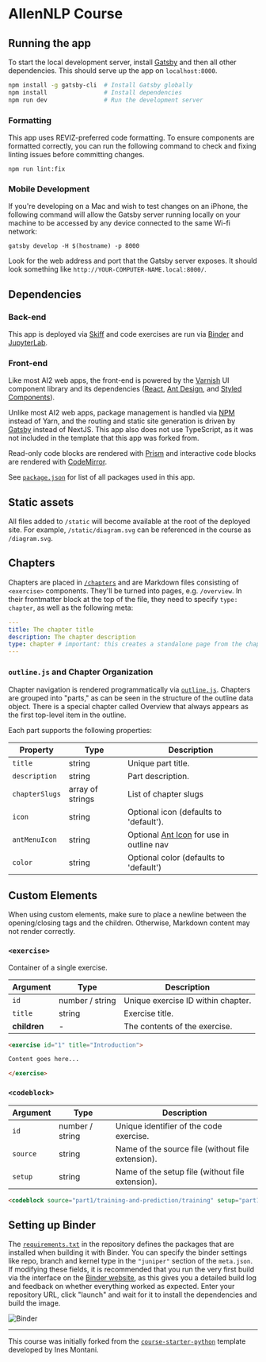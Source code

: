 # AllenNLP Course

## Running the app

To start the local development server, install [Gatsby](https://gatsbyjs.org)
and then all other dependencies. This should serve up the app on
`localhost:8000`.

```bash
npm install -g gatsby-cli  # Install Gatsby globally
npm install                # Install dependencies
npm run dev                # Run the development server
```

### Formatting

This app uses REVIZ-preferred code formatting. To ensure components are formatted correctly, you can run the following command to check and fixing linting issues before committing changes.

```
npm run lint:fix
```

### Mobile Development
If you're developing on a Mac and wish to test changes on an iPhone, the following command will allow the Gatsby server running locally on your machine to be accessed by any device connected to the same Wi-fi network:

```
gatsby develop -H $(hostname) -p 8000
```

Look for the web address and port that the Gatsby server exposes. It should look something like `http://YOUR-COMPUTER-NAME.local:8000/`.

## Dependencies

### Back-end
This app is deployed via [Skiff](https://github.com/allenai/skiff) and code exercises are run via [Binder](https://mybinder.org) and [JupyterLab](https://github.com/jupyterlab/jupyterlab).

### Front-end
Like most AI2 web apps, the front-end is powered by the [Varnish](https://github.com/allenai/varnish) UI component library and its dependencies ([React](https://reactjs.org/), [Ant Design](https://ant.design/), and [Styled Components](https://styled-components.com/)).

Unlike most AI2 web apps, package management is handled via [NPM](https://www.npmjs.com/) instead of Yarn, and the routing and static site generation is driven by [Gatsby](http://gatsbyjs.org/) instead of NextJS. This app also does not use TypeScript, as it was not included in the template that this app was forked from.

Read-only code blocks are rendered with [Prism](https://prismjs.com/) and interactive code blocks are rendered with [CodeMirror](https://codemirror.net/).

See [`package.json`](https://github.com/allenai/allennlp-course/blob/master/package.json) for list of all packages used in this app.

## Static assets

All files added to `/static` will become available at the root of the deployed
site. For example, `/static/diagram.svg` can be referenced in the course as `/diagram.svg`.

## Chapters

Chapters are placed in [`/chapters`](/chapters) and are Markdown files
consisting of `<exercise>` components. They'll be turned into pages, e.g.
`/overview`. In their frontmatter block at the top of the file, they need to
specify `type: chapter`, as well as the following meta:

```yaml
---
title: The chapter title
description: The chapter description
type: chapter # important: this creates a standalone page from the chapter
---
```

### `outline.js` and Chapter Organization

Chapter navigation is rendered programmatically via [`outline.js`](https://github.com/allenai/allennlp-course/blob/master/src/outline.js). Chapters are grouped into "parts," as can be seen in the structure of the outline data object. There is a special chapter called Overview that always appears as the first top-level item in the outline.

Each part supports the following properties:

| Property       | Type             | Description                                                                     |
| -------------- | ---------------- | ------------------------------------------------------------------------------- |
| `title`        | string           | Unique part title.                                                              |
| `description`  | string           | Part description.                                                               |
| `chapterSlugs` | array of strings | List of chapter slugs                                                           |
| `icon`         | string           | Optional icon (defaults to 'default').                                          |
| `antMenuIcon`  | string           | Optional [Ant Icon](https://ant.design/components/icon/) for use in outline nav |
| `color`        | string           | Optional color (defaults to 'default')                                          |

## Custom Elements

When using custom elements, make sure to place a newline between the
opening/closing tags and the children. Otherwise, Markdown content may not
render correctly.

### `<exercise>`

Container of a single exercise.

| Argument     | Type            | Description                                                    |
| ------------ | --------------- | -------------------------------------------------------------- |
| `id`         | number / string | Unique exercise ID within chapter.                             |
| `title`      | string          | Exercise title.                                                |
| **children** | -               | The contents of the exercise.                                  |

```markdown
<exercise id="1" title="Introduction">

Content goes here...

</exercise>
```

### `<codeblock>`

| Argument     | Type            | Description                                                                                  |
| ------------ | --------------- | -------------------------------------------------------------------------------------------- |
| `id`         | number / string | Unique identifier of the code exercise.                                                      |
| `source`     | string          | Name of the source file (without file extension).                                            |
| `setup`      | string          | Name of the setup file (without file extension).                                             |

```markdown
<codeblock source="part1/training-and-prediction/training" setup="part1/setup"></codeblock>
```

## Setting up Binder

The [`requirements.txt`](binder/requirements.txt) in the repository defines the
packages that are installed when building it with Binder. You can specify the
binder settings like repo, branch and kernel type in the `"juniper"` section of
the `meta.json`. If modifying these fields, it is recommended that you run the very
first build via the interface on the [Binder website](https://mybinder.org), as
this gives you a detailed build log and feedback on whether everything worked as expected.
Enter your repository URL, click "launch" and wait for it to install the dependencies
and build the image.

![Binder](https://user-images.githubusercontent.com/13643239/39412757-a518d416-4c21-11e8-9dad-8b4cc14737bc.png)

---

This course was initially forked from the
[`course-starter-python`](https://github.com/ines/course-starter-python) template developed by Ines Montani.
